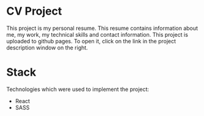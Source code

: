 # CV Project
This project is my personal resume. This resume contains information about me, my work, my technical skills and contact information. This project is uploaded to github pages. To open it, click on the link in the project description window on the right.

# Stack
Technologies which were used to implement the project: 
+ React
+ SASS
